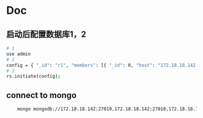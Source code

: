 # Doc

## 启动后配置数据库1，2
``` bash
# 1
use admin
# 2
config = { "_id": "r1", "members": [{ "_id": 0, "host": "172.18.18.142:27019", "priority": 1 }, { "_id": 1, "host": "172.18.18.142:27018", "priority": 1 }, { "_id": 2, "host": "172.18.18.142:27016", "priority": 1 }] };
# 3
rs.initiate(config);
```


## connect to mongo
``` bash
    mongo mongodb://172.18.18.142:27019,172.18.18.142:27018,172.18.18.142:27016/admin?replicaSet="r1"
```